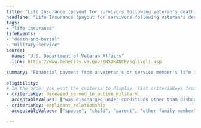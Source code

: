 ```yaml
---
title: "Life Insurance (payout for survivors following veteran's death)"
headline: "Life Insurance (payout for survivors following veteran's death)"
tags: 
- "life insurance"
lifeEvents: 
- "death-and-burial"
- "military-service"
source:
  name: "U.S. Department of Veteran Affairs"
  link: https://www.benefits.va.gov/INSURANCE/sglivgli.asp

summary: "Financial payment from a veteran's or service member's life insurance policy may be available."

eligibility:
# In the order you want the criteria to display, list criteriaKeys from the csv here, each followed by a comma-separated list of which values indicate eligibility for that criteria. Wrap individual values in quotes if they have inner commas.
- criteriaKey: deceased_served_in_active_military
  acceptableValues: ["was discharged under conditions other than dishonorable", "died while on active duty", "had retired from the service"]
- criteriaKey: applicant_relationship
  acceptableValues: ["spouse", "child", "parent", "other family member"]

---
```

